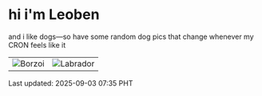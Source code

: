 # hi i'm Leoben

and i like dogs—so have some random dog pics that change whenever my CRON feels like it

|  |  |
|--------|----------|
| ![Borzoi](https://random-dog-vercel.vercel.app/api/random-borzoi?v=1756856152) | ![Labrador](https://random-dog-vercel.vercel.app/api/random-labrador?v=1756856152) |

Last updated: 2025-09-03 07:35 PHT
